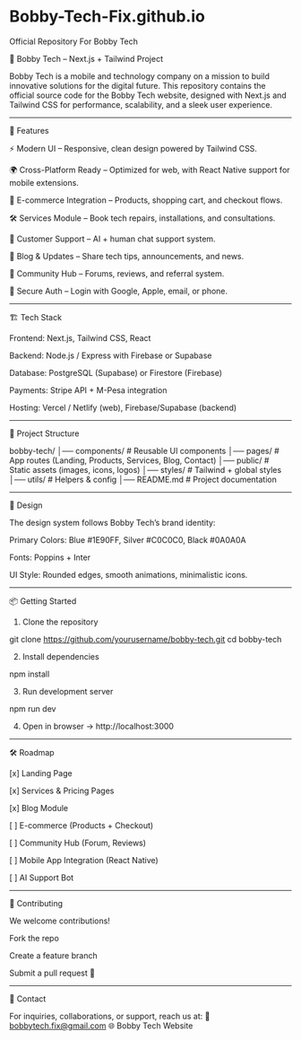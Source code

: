 # Bobby-Tech-Fix.github.io
Official Repository For Bobby Tech

📱 Bobby Tech – Next.js + Tailwind Project

Bobby Tech is a mobile and technology company on a mission to build innovative solutions for the digital future.
This repository contains the official source code for the Bobby Tech website, designed with Next.js and Tailwind CSS for performance, scalability, and a sleek user experience.


---

🚀 Features

⚡ Modern UI – Responsive, clean design powered by Tailwind CSS.

🌍 Cross-Platform Ready – Optimized for web, with React Native support for mobile extensions.

🛒 E-commerce Integration – Products, shopping cart, and checkout flows.

🛠️ Services Module – Book tech repairs, installations, and consultations.

💬 Customer Support – AI + human chat support system.

📰 Blog & Updates – Share tech tips, announcements, and news.

👥 Community Hub – Forums, reviews, and referral system.

🔐 Secure Auth – Login with Google, Apple, email, or phone.



---

🏗️ Tech Stack

Frontend: Next.js, Tailwind CSS, React

Backend: Node.js / Express with Firebase or Supabase

Database: PostgreSQL (Supabase) or Firestore (Firebase)

Payments: Stripe API + M-Pesa integration

Hosting: Vercel / Netlify (web), Firebase/Supabase (backend)



---

📂 Project Structure

bobby-tech/
│── components/ # Reusable UI components
│── pages/ # App routes (Landing, Products, Services, Blog, Contact)
│── public/ # Static assets (images, icons, logos)
│── styles/ # Tailwind + global styles
│── utils/ # Helpers & config
│── README.md # Project documentation


---

🎨 Design

The design system follows Bobby Tech’s brand identity:

Primary Colors: Blue #1E90FF, Silver #C0C0C0, Black #0A0A0A

Fonts: Poppins + Inter

UI Style: Rounded edges, smooth animations, minimalistic icons.



---

📦 Getting Started

1. Clone the repository

git clone https://github.com/yourusername/bobby-tech.git
cd bobby-tech


2. Install dependencies

npm install


3. Run development server

npm run dev


4. Open in browser → http://localhost:3000




---

🛠️ Roadmap

[x] Landing Page

[x] Services & Pricing Pages

[x] Blog Module

[ ] E-commerce (Products + Checkout)

[ ] Community Hub (Forum, Reviews)

[ ] Mobile App Integration (React Native)

[ ] AI Support Bot



---

🤝 Contributing

We welcome contributions!

Fork the repo

Create a feature branch

Submit a pull request 🚀



---

📧 Contact

For inquiries, collaborations, or support, reach us at:
📩 bobbytech.fix@gmail.com
🌐 Bobby Tech Website


